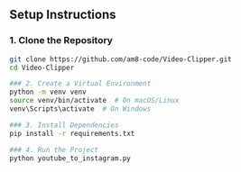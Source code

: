## Setup Instructions

### 1. Clone the Repository
```bash
git clone https://github.com/am8-code/Video-Clipper.git
cd Video-Clipper

### 2. Create a Virtual Environment
python -m venv venv
source venv/bin/activate  # On macOS/Linux
venv\Scripts\activate  # On Windows

### 3. Install Dependencies
pip install -r requirements.txt

### 4. Run the Project
python youtube_to_instagram.py


